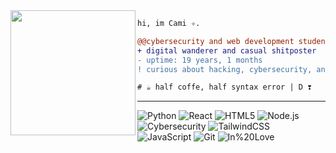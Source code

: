 <img align="left" height="200" src="https://media.giphy.com/media/ao9DUiTKH60XS/giphy.gif"/>

```diff
hi, im Cami ✧.

@@cybersecurity and web development student@@
+ digital wanderer and casual shitposter
- uptime: 19 years, 1 months
! curious about hacking, cybersecurity, and Python

# ☕ half coffe, half syntax error | D ❣
```
********

![Python](https://img.shields.io/badge/Python-000000?style=for-the-badge&logo=python&logoColor=ffdd54)
![React](https://img.shields.io/badge/React-000000?style=for-the-badge&logo=react&logoColor=61DAFB)
![HTML5](https://img.shields.io/badge/HTML5-000000?style=for-the-badge&logo=html5&logoColor=E34F26)
![Node.js](https://img.shields.io/badge/Node.js-000000?style=for-the-badge&logo=node.js&logoColor=339933)
![Cybersecurity](https://img.shields.io/badge/Cybersecurity-000000?style=for-the-badge&logo=kalilinux&logoColor=white)
![TailwindCSS](https://img.shields.io/badge/TailwindCSS-000000?style=for-the-badge&logo=tailwindcss&logoColor=38BDF8)
![JavaScript](https://img.shields.io/badge/JavaScript-000000?style=for-the-badge&logo=javascript&logoColor=F7DF1E)
![Git](https://img.shields.io/badge/Git-000000?style=for-the-badge&logo=git&logoColor=F05032)
![In%20Love](https://img.shields.io/badge/💗-000000?style=for-the-badge)

















